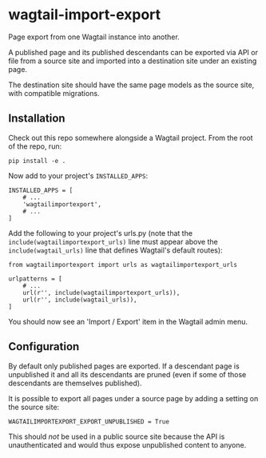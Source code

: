 # wagtail-import-export
Page export from one Wagtail instance into another.

A published page and its published descendants can be exported via API or file from a source site and imported into a destination site under an existing page.

The destination site should have the same page models as the source site, with compatible migrations.

## Installation

Check out this repo somewhere alongside a Wagtail project. From the root of the repo, run:

    pip install -e .

Now add to your project's `INSTALLED_APPS`:

    INSTALLED_APPS = [
        # ...
        'wagtailimportexport',
        # ...
    ]

Add the following to your project's urls.py (note that the `include(wagtailimportexport_urls)` line must appear above the `include(wagtail_urls)` line that defines Wagtail's default routes):

    from wagtailimportexport import urls as wagtailimportexport_urls

    urlpatterns = [
        # ...
        url(r'', include(wagtailimportexport_urls)),
        url(r'', include(wagtail_urls)),
    ]


You should now see an 'Import / Export' item in the Wagtail admin menu.

## Configuration

By default only published pages are exported. If a descendant page is unpublished it and all its descendants are pruned (even if some of those descendants are themselves published).

It is possible to export all pages under a source page by adding a setting on the source site:

    WAGTAILIMPORTEXPORT_EXPORT_UNPUBLISHED = True

This should *not* be used in a public source site because the API is unauthenticated and would thus expose unpublished content to anyone.
